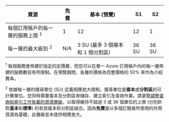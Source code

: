 資源|免費|基本 (預覽)|S1|S2
---|---|---|---|----
每個訂用帳戶的每一層的服務上限 <sup>1</sup>|1 |12 |12 |1
每一層的最大級別 <sup>2</sup>|N/A|3 SU (最多 3 個複本和 1 個分割區)|36 SU|36 SU  

<sup>1</sup> 每個服務會佈建於指定的定價層，而您可以在單一 Azure 訂用帳戶內的每一層佈建的服務數目有所限制。在預覽期間，各層的價格為完整價格的 50% 來作為介紹費率。

<sup>2</sup> 依據每一層的搜尋單位 (SU) 定義相應放大限制。搜尋單位是**複本**或**分割區**的可計費單位。您同時需要複本及分割區來儲存、建立索引及查詢作業。請瀏覽[調整查詢和索引工作負載的資源層級](../articles/search/search-capacity-planning.md)，以取得維持不超過 3 或 36 個單位的上限 (分別針對**基本**和**標準**) 的有效複本和分割區組合。因為**免費**是以多個訂閱者所使用的共用資源為基礎，此層級並未提供相應放大。

<!---HONumber=AcomDC_0601_2016-->